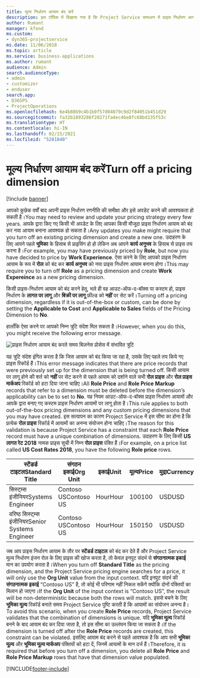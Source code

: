 ```yaml
---
title: मूल्य निर्धारण आयाम बंद करें
description: इस टॉपिक में दिखाया गया है कि Project Service समाधान में प्राइस निर्धारण आयाम को कैसे सेट करें।
author: Rumant
manager: kfend
ms.custom:
- dyn365-projectservice
ms.date: 11/06/2018
ms.topic: article
ms.service: business-applications
ms.author: rumant
audience: Admin
search.audienceType:
- admin
- customizer
- enduser
search.app:
- D365PS
- ProjectOperations
ms.openlocfilehash: 6e4b80b9c4b1b0f57d04079c9d2f84051b451d29
ms.sourcegitcommit: fa32b1893286f20271fa4ec4be8fc68bd135f53c
ms.translationtype: HT
ms.contentlocale: hi-IN
ms.lasthandoff: 02/15/2021
ms.locfileid: "5281840"
---
```

# <a name="turn-off-a-pricing-dimension"></a><span data-ttu-id="d18a8-103">मूल्य निर्धारण आयाम बंद करें</span><span class="sxs-lookup"><span data-stu-id="d18a8-103">Turn off a pricing dimension</span></span>

[!include [banner](../includes/psa-now-project-operations.md)]

<span data-ttu-id="d18a8-104">आपको कुछेक वर्षों बाद अपनी प्राइस निर्धारण रणनीति की समीक्षा और इसे अपडेट करने की आवश्यकता हो सकती है।</span><span class="sxs-lookup"><span data-stu-id="d18a8-104">You may need to review and update your pricing strategy every few years.</span></span> <span data-ttu-id="d18a8-105">आपके द्वारा किए गए किसी भी अपडेट के लिए आपका किसी मौजूदा प्राइस निर्धारण आयाम को बंद कर नया आयाम बनाना आवश्यक हो सकता है।</span><span class="sxs-lookup"><span data-stu-id="d18a8-105">Any updates you make might require that you turn off an existing pricing dimension and create a new one.</span></span> <span data-ttu-id="d18a8-106">उदाहरण के लिए आपने पहले **भूमिका** के हिसाब से प्राइसिंग हो हो लेकिन अब आपने **कार्य अनुभव** के हिसाब से प्राइस तय करना है।</span><span class="sxs-lookup"><span data-stu-id="d18a8-106">For example, you may have previously priced by **Role**, but now you have decided to price by **Work Experience**.</span></span> <span data-ttu-id="d18a8-107">ऐसा करने के लिए आपको प्राइस निर्धारण आयाम के रूप में **रोल** को बंद कर **कार्य अनुभव** को नया प्राइस निर्धारण आयाम बनाना होगा।</span><span class="sxs-lookup"><span data-stu-id="d18a8-107">This may require you to turn off **Role** as a pricing dimension and create **Work Expereince** as a new pricing dimension.</span></span> 

<span data-ttu-id="d18a8-108">किसी प्राइस-निर्धारण आयाम को बंद करने हेतु, भले ही वह आउट-ऑफ-द-बॉक्स या कस्टम हो, प्राइस निर्धारण के **लागत पर लागू** और **बिक्री पर लागू** फ़ील्ड को **नहीं** पर सेट करें।</span><span class="sxs-lookup"><span data-stu-id="d18a8-108">Turning off a pricing dimension, regardless if it is out-of-the-box or custom, can be done by setting the **Applicable to Cost** and **Applicable to Sales** fields of the Pricing Dimension to **No**.</span></span>

<span data-ttu-id="d18a8-109">हालाँकि ऐसा करने पर आपको निम्न त्रुटि संदेश मिल सकता है।</span><span class="sxs-lookup"><span data-stu-id="d18a8-109">However, when you do this, you might receive the following error message.</span></span>

![प्राइस निर्धारण आयाम बंद करते समय बिज़नेस प्रोसेस में संभावित त्रुटि](media/Business-Process-Error.png)


<span data-ttu-id="d18a8-111">यह त्रुटि संदेश इंगित करता है कि जिस आयाम को बंद किया जा रहा है, उसके लिए पहले तय किये गए प्राइस रिकॉर्ड हैं।</span><span class="sxs-lookup"><span data-stu-id="d18a8-111">This error message indicates that there are price records that were previously set up for the dimension that is being turned off.</span></span> <span data-ttu-id="d18a8-112">किसी आयाम पर लागू होने की शर्त को **नहीं** पर सेट करने से पहले आयाम को दर्शाने वाले सभी **रोल प्राइस** और **रोल प्राइस मार्कअप** रिकॉर्ड को हटा दिया जाना चाहिए।</span><span class="sxs-lookup"><span data-stu-id="d18a8-112">All **Role Price** and **Role Price Markup** records that refer to a dimension must be deleted before the dimension’s applicability can be to set to **No**.</span></span> <span data-ttu-id="d18a8-113">यह नियम आउट-ऑफ-द-बॉक्स प्राइस निर्धारण आयामों और आपके द्वारा बनाए गए कस्टम प्राइस निर्धारण आयामों पर लागू होता है।</span><span class="sxs-lookup"><span data-stu-id="d18a8-113">This rule applies to both out-of-the-box pricing dimensions and any custom pricing dimensions that you may have created.</span></span> <span data-ttu-id="d18a8-114">इस सत्यापन का कारण Project Service में इस सीमा का होना है कि प्रत्येक **रोल प्राइस** रिकॉर्ड में आयामों का अनन्य संयोजन होना चाहिए।</span><span class="sxs-lookup"><span data-stu-id="d18a8-114">The reason for this validation is because Project Service has a constraint that each **Role Price** record must have a unique combination of dimensions.</span></span> <span data-ttu-id="d18a8-115">उदाहरण के लिए किसी **US लागत रेट 2018** नामक प्राइस सूची में निम्न **रोल प्राइस** पंक्ति हैं।</span><span class="sxs-lookup"><span data-stu-id="d18a8-115">For example, on a price list called **US Cost Rates 2018**, you have the following **Role price** rows.</span></span> 

| <span data-ttu-id="d18a8-116">स्टेंडर्ड टाइटल</span><span class="sxs-lookup"><span data-stu-id="d18a8-116">Standard Title</span></span>         | <span data-ttu-id="d18a8-117">संगठन इकाई</span><span class="sxs-lookup"><span data-stu-id="d18a8-117">Org Unit</span></span>    |<span data-ttu-id="d18a8-118">इकाई</span><span class="sxs-lookup"><span data-stu-id="d18a8-118">Unit</span></span>   |<span data-ttu-id="d18a8-119">मूल्य</span><span class="sxs-lookup"><span data-stu-id="d18a8-119">Price</span></span>  |<span data-ttu-id="d18a8-120">मुद्रा</span><span class="sxs-lookup"><span data-stu-id="d18a8-120">Currency</span></span>  |
| -----------------------|-------------|-------|-------|----------|
| <span data-ttu-id="d18a8-121">सिस्ट्म्स इंजीनियर</span><span class="sxs-lookup"><span data-stu-id="d18a8-121">Systems Engineer</span></span>|<span data-ttu-id="d18a8-122">Contoso US</span><span class="sxs-lookup"><span data-stu-id="d18a8-122">Contoso US</span></span>|<span data-ttu-id="d18a8-123">Hour</span><span class="sxs-lookup"><span data-stu-id="d18a8-123">Hour</span></span>| <span data-ttu-id="d18a8-124">100</span><span class="sxs-lookup"><span data-stu-id="d18a8-124">100</span></span>|<span data-ttu-id="d18a8-125">USD</span><span class="sxs-lookup"><span data-stu-id="d18a8-125">USD</span></span>|
| <span data-ttu-id="d18a8-126">वरिष्ठ सिस्ट्म्स इंजीनियर</span><span class="sxs-lookup"><span data-stu-id="d18a8-126">Senior Systems Engineer</span></span>|<span data-ttu-id="d18a8-127">Contoso US</span><span class="sxs-lookup"><span data-stu-id="d18a8-127">Contoso US</span></span>|<span data-ttu-id="d18a8-128">Hour</span><span class="sxs-lookup"><span data-stu-id="d18a8-128">Hour</span></span>| <span data-ttu-id="d18a8-129">150</span><span class="sxs-lookup"><span data-stu-id="d18a8-129">150</span></span>| <span data-ttu-id="d18a8-130">USD</span><span class="sxs-lookup"><span data-stu-id="d18a8-130">USD</span></span>|


<span data-ttu-id="d18a8-131">जब आप प्राइस निर्धारण आयाम के तौर पर **स्टेंडर्ड टाइटल** को बंद कर देते हैं और Project Service मूल्य निर्धारण इंजन रोल के लिए प्राइस की खोज करता है, तो केवल इनपुट संदर्भ से **संगठनात्मक इकाई** मान का उपयोग करता है।</span><span class="sxs-lookup"><span data-stu-id="d18a8-131">When you turn off **Standard Title** as the pricing dimension, and the Project Service pricing engine searches for a price, it will only use the **Org Unit** value from the input context.</span></span> <span data-ttu-id="d18a8-132">यदि इनपुट संदर्भ की **संगठनात्मक इकाई** “Contoso US” है, तो कोई भी परिणाम नहीं निकल सकेंगे क्योंकि दोनों पंक्तियों का मिलान हो जाएगा।</span><span class="sxs-lookup"><span data-stu-id="d18a8-132">If the **Org Unit** of the input context is “Contoso US”, the result will be non-deterministic because both the rows will match.</span></span> <span data-ttu-id="d18a8-133">इससे बचने के लिए **भूमिका मू्ल्य** रिकॉर्ड बनाते समय Project Service पुष्टि करती है कि आयामों का संयोजन अनन्य है।</span><span class="sxs-lookup"><span data-stu-id="d18a8-133">To avoid this scenario, when you create **Role Price** records, Project Service validates that the combination of dimensions is unique.</span></span> <span data-ttu-id="d18a8-134">यदि **भूमिका मू्ल्य** रिकॉर्ड बनने के बाद आयाम बंद कर दिया जाता है, तो इस सीमा का उल्लंघन किया जा सकता है।</span><span class="sxs-lookup"><span data-stu-id="d18a8-134">If the dimension is turned off after the **Role Price** records are created, this constraint can be violated.</span></span> <span data-ttu-id="d18a8-135">इसलिए आयाम बंद करने से पहले आवश्यक है कि आप सभी **भूमिका मू्ल्य** और **भूमिका मू्ल्य मार्कअप** पंक्तियों को हटा दें, जिनमें आयामों के मान दर्ज हैं।</span><span class="sxs-lookup"><span data-stu-id="d18a8-135">Therefore, it is required that before you turn off a dimension, you delete all **Role Price** and **Role Price Markup** rows that have that dimension value populated.</span></span>



[!INCLUDE[footer-include](../includes/footer-banner.md)]